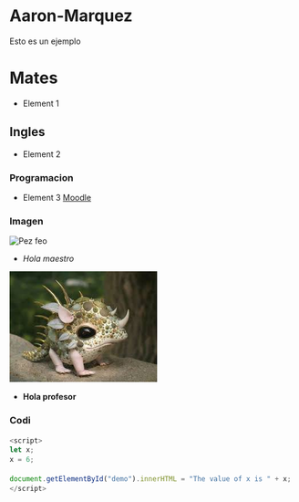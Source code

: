 # Aaron-Marquez
Esto es un ejemplo
# Mates
- Element 1
## Ingles
- Element 2
### Programacion
- Element 3
[Moodle](https://moodle.elpuig.xeill.net/course/view.php?id=549)
### Imagen
![Pez feo](https://fotografias.larazon.es/clipping/cmsimages01/2021/10/04/AB12226F-B636-4BD0-8CFB-C4B11D8903CE/98.jpg?crop=654,368,x27,y0&width=1900&height=1069&optimize=low&format=webply)


-  *Hola maestro* 

![Pez raro](PEZ-RARO.jpeg)


- **Hola profesor**

### Codi
```javascript
<script>
let x;
x = 6;

document.getElementById("demo").innerHTML = "The value of x is " + x;
</script>
```
